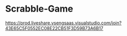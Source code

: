 # Scrabble-Game

https://prod.liveshare.vsengsaas.visualstudio.com/join?43E65C5F0552EC08E22CB51F3D59B73A6B17
